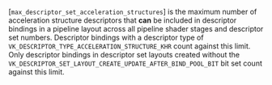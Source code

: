 [`max_descriptor_set_acceleration_structures`] is the maximum number of
acceleration structure descriptors that  **can**  be included in descriptor
bindings in a pipeline layout across all pipeline shader stages and
descriptor set numbers.
Descriptor bindings with a descriptor type of
`VK_DESCRIPTOR_TYPE_ACCELERATION_STRUCTURE_KHR` count against this
limit.
Only descriptor bindings in descriptor set layouts created without the
`VK_DESCRIPTOR_SET_LAYOUT_CREATE_UPDATE_AFTER_BIND_POOL_BIT` bit set
count against this limit.